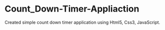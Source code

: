 # Count_Down-Timer-Appliaction
Created simple count down timer application using Html5, Css3, JavaScript.
